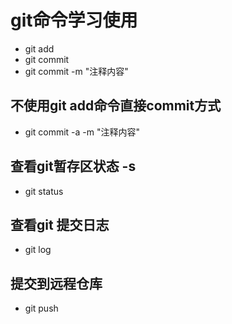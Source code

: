 # git命令学习使用
* git add
* git commit 
* git commit -m "注释内容"
## 不使用git add命令直接commit方式
* git commit -a -m "注释内容"
## 查看git暂存区状态 -s
* git status
## 查看git 提交日志
* git log
## 提交到远程仓库
* git push
